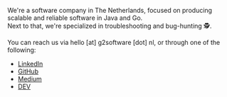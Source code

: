 ---
---

We're a software company in The Netherlands, focused on producing scalable and reliable software in Java and Go.  
Next to that, we're specialized in troubleshooting and bug-hunting 🕵️. 

You can reach us via hello [at] g2software [dot] nl, or through one of the following:

- [LinkedIn](https://linkedin.com/in/geertgerritsen/)
- [GitHub](https://github.com/ggerritsen)
- [Medium](https://medium.com/@ggerritsen)
- [DEV](https://dev.to/ggerritsen)
        



